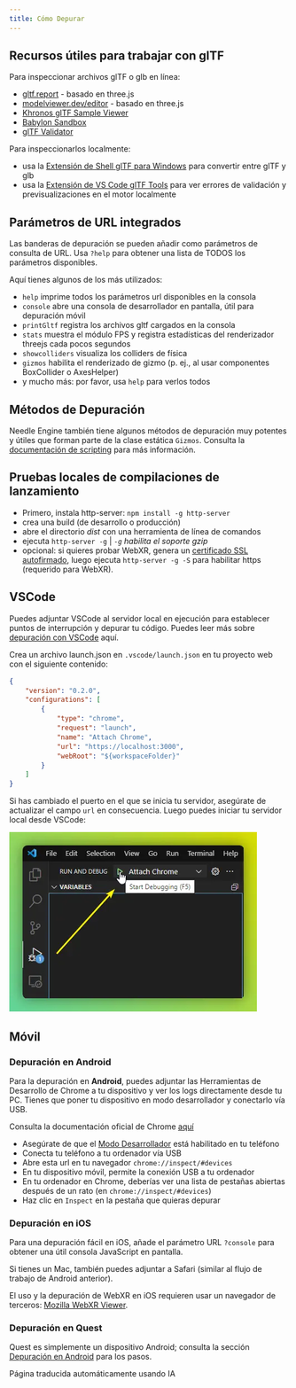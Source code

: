 ```yaml
---
title: Cómo Depurar
---
```


## Recursos útiles para trabajar con glTF

Para inspeccionar archivos glTF o glb en línea:
- [gltf.report](https://gltf.report/) - basado en three.js
- [modelviewer.dev/editor](https://modelviewer.dev/editor) - basado en three.js
- [Khronos glTF Sample Viewer](https://github.khronos.org/glTF-Sample-Viewer-Release/)
- [Babylon Sandbox](https://sandbox.babylonjs.com/)
- [glTF Validator](https://github.khronos.org/glTF-Validator/)

Para inspeccionarlos localmente:
- usa la [Extensión de Shell glTF para Windows](https://apps.microsoft.com/store/detail/gltf-shell-extensions/9NPGVJ9N57MV?hl=en-us&gl=US) para convertir entre glTF y glb
- usa la [Extensión de VS Code glTF Tools](https://marketplace.visualstudio.com/items?itemName=cesium.gltf-vscode) para ver errores de validación y previsualizaciones en el motor localmente

## Parámetros de URL integrados

Las banderas de depuración se pueden añadir como parámetros de consulta de URL.
Usa ``?help`` para obtener una lista de TODOS los parámetros disponibles.

Aquí tienes algunos de los más utilizados:

- ``help`` imprime todos los parámetros url disponibles en la consola
- ``console`` abre una consola de desarrollador en pantalla, útil para depuración móvil
- ``printGltf`` registra los archivos gltf cargados en la consola
- ``stats`` muestra el módulo FPS y registra estadísticas del renderizador threejs cada pocos segundos
- ``showcolliders`` visualiza los colliders de física
- ``gizmos`` habilita el renderizado de gizmo (p. ej., al usar componentes BoxCollider o AxesHelper)
- y mucho más: por favor, usa ``help`` para verlos todos

## Métodos de Depuración

Needle Engine también tiene algunos métodos de depuración muy potentes y útiles que forman parte de la clase estática `Gizmos`. Consulta la [documentación de scripting](./scripting.md#gizmos) para más información.

## Pruebas locales de compilaciones de lanzamiento
- Primero, instala http-server: `npm install -g http-server`
- crea una build (de desarrollo o producción)
- abre el directorio *dist* con una herramienta de línea de comandos
- ejecuta `http-server -g` | *`-g` habilita el soporte gzip*
- opcional: si quieres probar WebXR, genera un [certificado SSL autofirmado](https://stackoverflow.com/a/35231213), luego ejecuta `http-server -g -S` para habilitar https (requerido para WebXR).

## VSCode

Puedes adjuntar VSCode al servidor local en ejecución para establecer puntos de interrupción y depurar tu código. Puedes leer más sobre [depuración con VSCode](https://code.visualstudio.com/docs/editor/debugging) aquí.

Crea un archivo launch.json en `.vscode/launch.json` en tu proyecto web con el siguiente contenido:
```json
{
    "version": "0.2.0",
    "configurations": [
        {
            "type": "chrome",
            "request": "launch",
            "name": "Attach Chrome",
            "url": "https://localhost:3000",
            "webRoot": "${workspaceFolder}"
        }
    ]
}
```

Si has cambiado el puerto en el que se inicia tu servidor, asegúrate de actualizar el campo `url` en consecuencia.
Luego puedes iniciar tu servidor local desde VSCode:

![](/debugging/vscode-start-debugging.webp)

## Móvil

### Depuración en Android

Para la depuración en **Android**, puedes adjuntar las Herramientas de Desarrollo de Chrome a tu dispositivo y ver los logs directamente desde tu PC. Tienes que poner tu dispositivo en modo desarrollador y conectarlo vía USB.

Consulta la documentación oficial de Chrome [aquí](https://developer.chrome.com/docs/devtools/remote-debugging/)
- Asegúrate de que el [Modo Desarrollador](https://developer.android.com/studio/debug/dev-options) está habilitado en tu teléfono
- Conecta tu teléfono a tu ordenador vía USB
- Abre esta url en tu navegador ``chrome://inspect/#devices``
- En tu dispositivo móvil, permite la conexión USB a tu ordenador
- En tu ordenador en Chrome, deberías ver una lista de pestañas abiertas después de un rato (en ``chrome://inspect/#devices``)
- Haz clic en ``Inspect`` en la pestaña que quieras depurar

### Depuración en iOS

Para una depuración fácil en iOS, añade el parámetro URL ``?console`` para obtener una útil consola JavaScript en pantalla.

Si tienes un Mac, también puedes adjuntar a Safari (similar al flujo de trabajo de Android anterior).

El uso y la depuración de WebXR en iOS requieren usar un navegador de terceros: [Mozilla WebXR Viewer](https://labs.mozilla.org/projects/webxr-viewer/).

### Depuración en Quest

Quest es simplemente un dispositivo Android; consulta la sección [Depuración en Android](#android-debugging) para los pasos.


Página traducida automáticamente usando IA